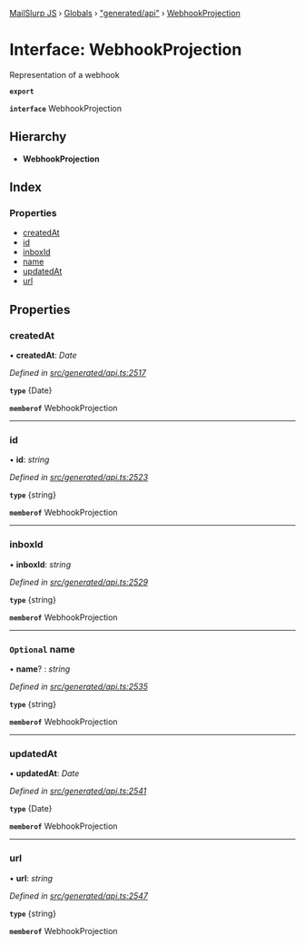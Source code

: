 [MailSlurp JS](../README.md) › [Globals](../globals.md) › ["generated/api"](../modules/_generated_api_.md) › [WebhookProjection](_generated_api_.webhookprojection.md)

# Interface: WebhookProjection

Representation of a webhook

**`export`** 

**`interface`** WebhookProjection

## Hierarchy

* **WebhookProjection**

## Index

### Properties

* [createdAt](_generated_api_.webhookprojection.md#createdat)
* [id](_generated_api_.webhookprojection.md#id)
* [inboxId](_generated_api_.webhookprojection.md#inboxid)
* [name](_generated_api_.webhookprojection.md#optional-name)
* [updatedAt](_generated_api_.webhookprojection.md#updatedat)
* [url](_generated_api_.webhookprojection.md#url)

## Properties

###  createdAt

• **createdAt**: *Date*

*Defined in [src/generated/api.ts:2517](https://github.com/mailslurp/mailslurp-client-ts-js/blob/7141c32/src/generated/api.ts#L2517)*

**`type`** {Date}

**`memberof`** WebhookProjection

___

###  id

• **id**: *string*

*Defined in [src/generated/api.ts:2523](https://github.com/mailslurp/mailslurp-client-ts-js/blob/7141c32/src/generated/api.ts#L2523)*

**`type`** {string}

**`memberof`** WebhookProjection

___

###  inboxId

• **inboxId**: *string*

*Defined in [src/generated/api.ts:2529](https://github.com/mailslurp/mailslurp-client-ts-js/blob/7141c32/src/generated/api.ts#L2529)*

**`type`** {string}

**`memberof`** WebhookProjection

___

### `Optional` name

• **name**? : *string*

*Defined in [src/generated/api.ts:2535](https://github.com/mailslurp/mailslurp-client-ts-js/blob/7141c32/src/generated/api.ts#L2535)*

**`type`** {string}

**`memberof`** WebhookProjection

___

###  updatedAt

• **updatedAt**: *Date*

*Defined in [src/generated/api.ts:2541](https://github.com/mailslurp/mailslurp-client-ts-js/blob/7141c32/src/generated/api.ts#L2541)*

**`type`** {Date}

**`memberof`** WebhookProjection

___

###  url

• **url**: *string*

*Defined in [src/generated/api.ts:2547](https://github.com/mailslurp/mailslurp-client-ts-js/blob/7141c32/src/generated/api.ts#L2547)*

**`type`** {string}

**`memberof`** WebhookProjection

